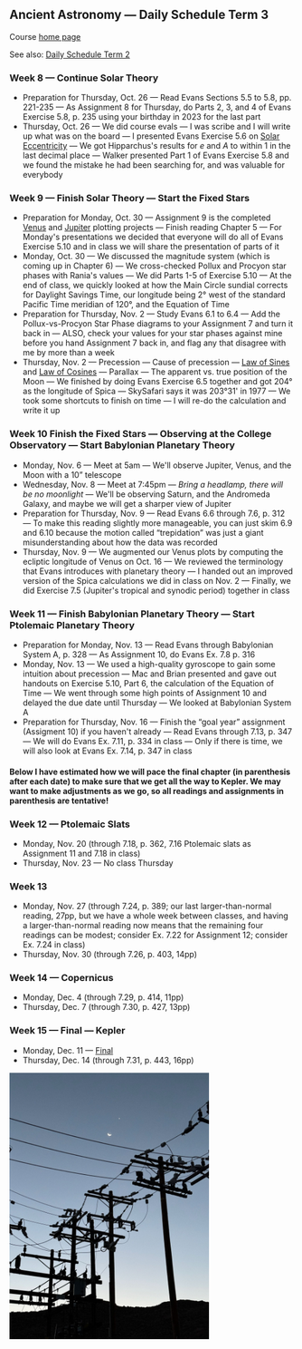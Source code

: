 ## Ancient Astronomy &mdash; Daily Schedule Term 3

Course [home page](./)

See also: [Daily Schedule Term 2](./daily_schedule-term_2.html)

### Week 8 &mdash; Continue Solar Theory

* Preparation for Thursday, Oct. 26 &mdash; Read Evans Sections 5.5 to 5.8, pp. 221-235 &mdash; As Assignment 8 for Thursday, do Parts 2, 3, and 4 of Evans Exercise 5.8, p. 235 using your birthday in 2023 for the last part
* Thursday, Oct. 26 &mdash; We did course evals &mdash; I was scribe and I will write up what was on the board &mdash; I presented Evans Exercise 5.6 on [Solar Eccentricity](./resources/SolarEccentricity.pdf) &mdash; We got Hipparchus's results for *e* and *A* to within 1 in the last decimal place &mdash; Walker presented Part 1 of Evans Exercise 5.8 and we found the mistake he had been searching for, and was valuable for everybody

### Week 9 &mdash; Finish Solar Theory &mdash;  Start the Fixed Stars

* Preparation for Monday, Oct. 30 &mdash; Assignment 9 is the completed [Venus](./assignments/venus_plotting/VenusPlottingChart.pdf) and [Jupiter](./assignments/jupiter_plotting/JupiterPlottingChart.pdf) plotting projects &mdash; Finish reading Chapter 5 &mdash; For Monday's presentations we decided that everyone will do all of Evans Exercise 5.10 and in class we will share the presentation of parts of it
* Monday, Oct. 30 &mdash; We discussed the magnitude system (which is coming up in Chapter 6) &mdash; We cross-checked Pollux and Procyon star phases with Rania's values &mdash; We did Parts 1-5 of Exercise 5.10 &mdash; At the end of class, we quickly looked at how the Main Circle sundial corrects for Daylight Savings Time, our longitude being 2&deg; west of the standard Pacific Time meridian of 120&deg;, and the Equation of Time
* Preparation for Thursday, Nov. 2 &mdash; Study Evans 6.1 to 6.4 &mdash; Add the Pollux-vs-Procyon Star Phase diagrams to your Assignment 7 and turn it back in &mdash; ALSO, check your values for your star phases against mine before you hand Assignment 7 back in, and flag any that disagree with me by more than a week
* Thursday, Nov. 2 &mdash; Precession &mdash; Cause of precession &mdash; [Law of Sines](./resources/LawOfSines.pdf) and [Law of Cosines](./resources/LawOfCosines.pdf) &mdash; Parallax &mdash; The apparent vs. true position of the Moon &mdash; We finished by doing Evans Exercise 6.5 together and got 204&deg; as the longitude of Spica &mdash; SkySafari says it was 203&deg;31' in 1977 &mdash; We took some shortcuts to finish on time &mdash; I will re-do the calculation and write it up

### Week 10 Finish the Fixed Stars &mdash; Observing at the College Observatory &mdash; Start Babylonian Planetary Theory

* Monday, Nov. 6 &mdash; Meet at 5am &mdash; We'll observe Jupiter, Venus, and the Moon with a 10&rdquo; telescope
* Wednesday, Nov. 8 &mdash; Meet at 7:45pm &mdash; *Bring a headlamp, there will be no moonlight* &mdash; We'll be observing Saturn, and the Andromeda Galaxy, and maybe we will get a sharper view of Jupiter
* Preparation for Thursday, Nov. 9 &mdash; Read Evans 6.6 through 7.6, p. 312 &mdash; To make this reading slightly more manageable, you can just skim 6.9 and 6.10 because the motion called &ldquo;trepidation&rdquo; was just a giant misunderstanding about how the data was recorded
* Thursday, Nov. 9 &mdash; We augmented our Venus plots by computing the ecliptic longitude of Venus on Oct. 16 &mdash; We reviewed the terminology that Evans introduces with planetary theory &mdash;  I handed out an improved version of the Spica calculations we did in class on Nov. 2 &mdash; Finally, we did Exercise 7.5 (Jupiter's tropical and synodic period) together in class

### Week 11 &mdash; Finish Babylonian Planetary Theory &mdash; Start Ptolemaic Planetary Theory

* Preparation for Monday, Nov. 13 &mdash; Read Evans through Babylonian System A, p. 328 &mdash; As Assignment 10, do Evans Ex. 7.8 p. 316
* Monday, Nov. 13 &mdash; We used a high-quality gyroscope to gain some intuition about precession &mdash; Mac and Brian presented and gave out handouts on Exercise 5.10, Part 6, the calculation of the Equation of Time &mdash; We went through some high points of Assignment 10 and delayed the due date until Thursday &mdash; We looked at Babylonian System A
* Preparation for Thursday, Nov. 16 &mdash; Finish the &ldquo;goal year&rdquo; assignment (Assigment 10) if you haven't already &mdash; Read Evans through 7.13, p. 347 &mdash; We will do Evans Ex. 7.11, p. 334 in class &mdash; Only if there is time, we will also look at Evans Ex. 7.14, p. 347 in class

#### Below I have estimated how we will pace the final chapter (in parenthesis after each date) to make sure that we get all the way to Kepler. We may want to make adjustments as we go, so all readings and assignments in parenthesis are tentative!

### Week 12 &mdash; Ptolemaic Slats

* Monday, Nov. 20 (through 7.18, p. 362, 7.16 Ptolemaic slats as Assignment 11 and 7.18 in class)
* Thursday, Nov. 23 &mdash; No class Thursday

### Week 13

* Monday, Nov. 27 (through 7.24, p. 389; our last larger-than-normal reading, 27pp, but we have a whole week between classes, and having a larger-than-normal reading now means that the remaining four readings can be modest; consider Ex. 7.22 for Assignment 12; consider Ex. 7.24 in class)
* Thursday, Nov. 30 (through 7.26, p. 403, 14pp)

### Week 14 &mdash; Copernicus

* Monday, Dec. 4 (through 7.29, p. 414, 11pp)
* Thursday, Dec. 7 (through 7.30, p. 427, 13pp)

### Week 15 &mdash; Final &mdash; Kepler

* Monday, Dec. 11 &mdash; [Final](./exams/Term2Exam.pdf)
* Thursday, Dec. 14 (through 7.31, p. 443, 16pp)

<img src="./resources/VenusAndMoonNearConjunction.jpeg" alt="Venus and Moon near Conjunction, Nov. 9, 2023" width="70%">

<!-- <img src="./resources/ItIs252OnOct30Not324.jpeg" alt="It is 2:52 on Oct 30 not 3:24" width="70%"> -->

<!-- <img src="./assignments/venus_plotting/Venus-Sept29-559am.jpeg" alt="Venus Sept. 29 5:59am" width="70%"> -->

<!-- https://www.youtube.com/watch?v=EpSy0Lkm3zM -->
